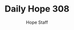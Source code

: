 ---
image: /assets/img/daily-hope-default-artwork.png
title: Daily Hope 308
number: 308
categories:
  - Daily Hope
author: Hope Staff
notes: Daily Hope 308
embed: >-
  <iframe src="https://open.spotify.com/embed/episode/4zWZGIVLWxkWNX0qH34fZf?utm_source=generator" width="400px" height="102px" frameborder=“0" scrolling=“no”></iframe>
---